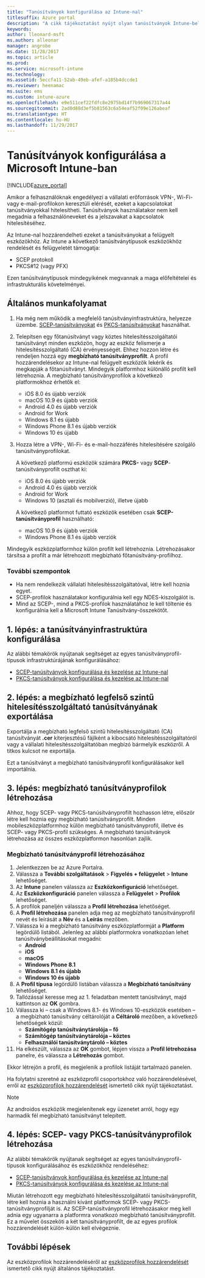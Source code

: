 ```yaml
---
title: "Tanúsítványok konfigurálása az Intune-nal"
titlesuffix: Azure portal
description: "A cikk tájékoztatást nyújt olyan tanúsítványok Intune-beli létrehozásáról és hozzárendeléséről, amelyek segítenek a Wi-Fi-, VPN- és egyéb kapcsolatok védelmében."
keywords: 
author: lleonard-msft
ms.author: alleonar
manager: angrobe
ms.date: 11/28/2017
ms.topic: article
ms.prod: 
ms.service: microsoft-intune
ms.technology: 
ms.assetid: 5eccfa11-52ab-49eb-afef-a185b4dccde1
ms.reviewer: heenamac
ms.suite: ems
ms.custom: intune-azure
ms.openlocfilehash: e9e511cef22fdfc8e2975bd14f7b969067317a44
ms.sourcegitcommit: 2ad0d88d3ef5b81563c6a54eaf52f09e126abeaf
ms.translationtype: HT
ms.contentlocale: hu-HU
ms.lasthandoff: 11/29/2017
---
```

# <a name="how-to-configure-certificates-in-microsoft-intune"></a>Tanúsítványok konfigurálása a Microsoft Intune-ban

[!INCLUDE[azure_portal](./includes/azure_portal.md)]

Amikor a felhasználóknak engedélyezi a vállalati erőforrások VPN-, Wi-Fi- vagy e-mail-profilokon keresztüli elérését, ezeket a kapcsolatokat tanúsítványokkal hitelesítheti. Tanúsítványok használatakor nem kell megadnia a felhasználóneveket és a jelszavakat a kapcsolatok hitelesítéséhez.

Az Intune-nal hozzárendelheti ezeket a tanúsítványokat a felügyelt eszközökhöz. Az Intune a következő tanúsítványtípusok eszközökhöz rendelését és felügyeletét támogatja:

- SCEP protokoll
- PKCS#12 (vagy PFX)

Ezen tanúsítványtípusok mindegyikének megvannak a maga előfeltételei és infrastrukturális követelményei.

## <a name="general-workflow"></a>Általános munkafolyamat

1. Ha még nem működik a megfelelő tanúsítványinfrastruktúra, helyezze üzembe. [SCEP-tanúsítványokat](certificates-scep-configure.md) és [PKCS-tanúsítványokat](certficates-pfx-configure.md) használhat.
2. Telepítsen egy főtanúsítványt vagy köztes hitelesítésszolgáltatói tanúsítványt minden eszközön, hogy az eszköz felismerje a hitelesítésszolgáltató (CA) érvényességét. Ehhez hozzon létre és rendeljen hozzá egy **megbízható tanúsítványprofilt**. A profil hozzárendelésekor az Intune-nal felügyelt eszközök lekérik és megkapják a főtanúsítványt. Mindegyik platformhoz különálló profilt kell létrehoznia. A megbízható tanúsítványprofilok a következő platformokhoz érhetők el:
    - iOS 8.0 és újabb verziók
    - macOS 10.9 és újabb verziók
    - Android 4.0 és újabb verziók
    - Android for Work
    - Windows 8.1 és újabb
    - Windows Phone 8.1 és újabb verziók
    - Windows 10 és újabb
3. Hozza létre a VPN-, Wi-Fi- és e-mail-hozzáférés hitelesítésére szolgáló tanúsítványprofilokat.

   A következő platformú eszközök számára **PKCS-** vagy **SCEP**-tanúsítványprofilt oszthat ki:

   - iOS 8.0 és újabb verziók
   - Android 4.0 és újabb verziók
   - Android for Work
   - Windows 10 (asztali és mobilverzió), illetve újabb

   A következő platformot futtató eszközök esetében csak **SCEP-tanúsítványprofil** használható:

   - macOS 10.9 és újabb verziók
   - Windows Phone 8.1 és újabb verziók

Mindegyik eszközplatformhoz külön profilt kell létrehoznia. Létrehozásakor társítsa a profilt a már létrehozott megbízható főtanúsítvány-profilhoz.

### <a name="further-considerations"></a>További szempontok

- Ha nem rendelkezik vállalati hitelesítésszolgáltatóval, létre kell hoznia egyet.
- SCEP-profilok használatakor konfigurálnia kell egy NDES-kiszolgálót is.
- Mind az SCEP-, mind a PKCS-profilok használatához le kell töltenie és konfigurálnia kell a Microsoft Intune Tanúsítvány-összekötőt.


## <a name="step-1-configure-your-certificate-infrastructure"></a>1. lépés: a tanúsítványinfrastruktúra konfigurálása

Az alábbi témakörök nyújtanak segítséget az egyes tanúsítványprofil-típusok infrastruktúrájának konfigurálásához:

- [SCEP-tanúsítványok konfigurálása és kezelése az Intune-nal](certificates-scep-configure.md)
- [PKCS-tanúsítványok konfigurálása és kezelése az Intune-nal](certficates-pfx-configure.md)


## <a name="step-2-export-your-trusted-root-ca-certificate"></a>2. lépés: a megbízható legfelső szintű hitelesítésszolgáltató tanúsítványának exportálása

Exportálja a megbízható legfelső szintű hitelesítésszolgáltató (CA) tanúsítványát **.cer** kiterjesztésű fájlként a kibocsátó hitelesítésszolgáltatóról vagy a vállalati hitelesítésszolgáltatóban megbízó bármelyik eszközről. A titkos kulcsot ne exportálja.

Ezt a tanúsítványt a megbízható tanúsítványprofil konfigurálásakor kell importálnia.

## <a name="step-3-create-trusted-certificate-profiles"></a>3. lépés: megbízható tanúsítványprofilok létrehozása
Ahhoz, hogy SCEP- vagy PKCS-tanúsítványprofilt hozhasson létre, először létre kell hoznia egy megbízható tanúsítványprofilt. Minden mobileszközplatformhoz külön megbízható tanúsítványprofil, illetve és SCEP- vagy PKCS-profil szükséges. A megbízható tanúsítványok létrehozása az összes eszközplatformon hasonlóan zajlik.

### <a name="to-create-a-trusted-certificate-profile"></a>Megbízható tanúsítványprofil létrehozásához

1. Jelentkezzen be az Azure Portalra.
2. Válassza a **További szolgáltatások** > **Figyelés + felügyelet** > **Intune** lehetőséget.
3. Az **Intune** panelen válassza az **Eszközkonfiguráció** lehetőséget.
2. Az **Eszközkonfiguráció** panelen válassza a **Felügyelet** > **Profilok** lehetőséget.
3. A profilok paneljén válassza a **Profil létrehozása** lehetőséget.
4. A **Profil létrehozása** panelen adja meg az megbízható tanúsítványprofil nevét és leírását a **Név** és a **Leírás** mezőben.
5. Válassza ki a megbízható tanúsítvány eszközplatformját a **Platform** legördülő listából. Jelenleg az alábbi platformokra vonatkozóan lehet tanúsítványbeállításokat megadni:
    - **Android**
    - **iOS**
    - **macOS**
    - **Windows Phone 8.1**
    - **Windows 8.1 és újabb**
    - **Windows 10 és újabb**
6. A **Profil típusa** legördülő listában válassza a **Megbízható tanúsítvány** lehetőséget.
7. Tallózással keresse meg az 1. feladatban mentett tanúsítványt, majd kattintson az **OK** gombra.
8. Válassza ki – csak a Windows 8.1- és Windows 10-eszközök esetében – a megbízható tanúsítvány céltárolóját a **Céltároló** mezőben, a következő lehetőségek közül:
    - **Számítógép tanúsítványtárolója – fő**
    - **Számítógép tanúsítványtárolója – köztes**
    - **Felhasználói tanúsítványtároló – köztes**
8. Ha elkészült, válassza az **OK** gombot, lépjen vissza a **Profil létrehozása** panelre, és válassza a **Létrehozás** gombot.

Ekkor létrejön a profil, és megjelenik a profilok listáját tartalmazó panelen.

Ha folytatni szeretné az eszközprofil csoportokhoz való hozzárendelésével, erről az [eszközprofilok hozzárendelését](device-profile-assign.md) ismertető cikk nyújt tájékoztatást.


> [!Note]
> Az androidos eszközök megjelenítenek egy üzenetet arról, hogy egy harmadik fél megbízható tanúsítványt telepített.

## <a name="step-4-create-scep-or-pkcs-certificate-profiles"></a>4. lépés: SCEP- vagy PKCS-tanúsítványprofilok létrehozása

Az alábbi témakörök nyújtanak segítséget az egyes tanúsítványprofil-típusok konfigurálásához és eszközökhöz rendeléséhez:

- [SCEP-tanúsítványok konfigurálása és kezelése az Intune-nal](certificates-scep-configure.md)
- [PKCS-tanúsítványok konfigurálása és kezelése az Intune-nal](certficates-pfx-configure.md)

Miután létrehozott egy megbízható hitelesítésszolgáltatói tanúsítványprofilt, létre kell hoznia a használni kívánt platformok SCEP- vagy PKCS-tanúsítványprofilját is. Az SCEP-tanúsítványprofil létrehozásakor meg kell adnia egy ugyanarra a platformra vonatkozó megbízható tanúsítványprofilt. Ez a művelet összeköti a két tanúsítványprofilt, de az egyes profilok hozzárendelését külön-külön kell elvégeznie.


## <a name="next-steps"></a>További lépések
Az eszközprofilok hozzárendeléséről az [eszközprofilok hozzárendelését](device-profile-assign.md) ismertető cikk nyújt általános tájékoztatást.
